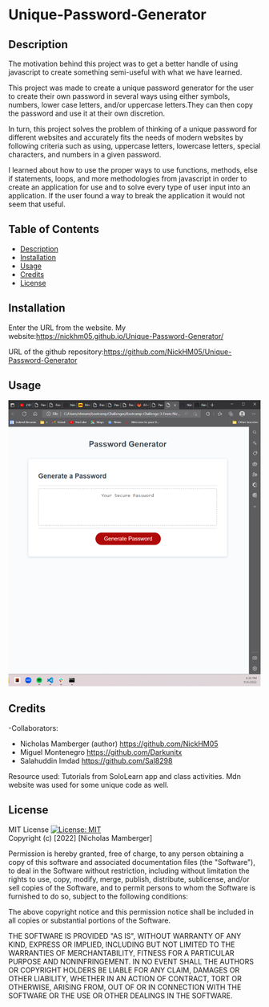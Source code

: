 # Unique-Password-Generator

## Description
The motivation behind this project was to get a better handle of using javascript to create something semi-useful with what we have learned.

This project was made to create a unique password generator for the user to create their own password in several ways using either symbols, numbers, lower case letters, and/or uppercase letters.They can then copy the password and use it at their own discretion.

In turn, this project solves the problem of thinking of a unique password for different websites and accurately fits the needs of modern websites by following criteria such as using, uppercase letters, lowercase letters, special characters, and numbers in a given password.

I learned about how to use the proper ways to use functions, methods, else if statements, loops, and more methodologies from javascript in order to create an application for use and to solve every type of user input into an application. If the user found a way to break the application it would not seem that useful.



## Table of Contents

- [Description](#description)
- [Installation](#installation)
- [Usage](#usage)
- [Credits](#credits)
- [License](#license)

## Installation

Enter the URL from the website. My website:https://nickhm05.github.io/Unique-Password-Generator/

URL of the github repository:https://github.com/NickHM05/Unique-Password-Generator
## Usage
![Screenshot of the page](./assets/images/UniquePasswordGeneratorImage.png "Screenshot Page")


## Credits

-Collaborators:
- Nicholas Mamberger (author) https://github.com/NickHM05
- Miguel Montenegro https://github.com/Darkunitx
- Salahuddin Imdad https://github.com/Sal8298

Resource used: Tutorials from SoloLearn app and class activities. Mdn website was used for some unique code as well.

## License

MIT License
[![License: MIT](https://img.shields.io/badge/License-MIT-yellow.svg)](https://opensource.org/licenses/MIT)
<br>Copyright (c) [2022] [Nicholas Mamberger]

Permission is hereby granted, free of charge, to any person obtaining a copy
of this software and associated documentation files (the "Software"), to deal
in the Software without restriction, including without limitation the rights
to use, copy, modify, merge, publish, distribute, sublicense, and/or sell
copies of the Software, and to permit persons to whom the Software is
furnished to do so, subject to the following conditions:

The above copyright notice and this permission notice shall be included in all
copies or substantial portions of the Software.

THE SOFTWARE IS PROVIDED "AS IS", WITHOUT WARRANTY OF ANY KIND, EXPRESS OR
IMPLIED, INCLUDING BUT NOT LIMITED TO THE WARRANTIES OF MERCHANTABILITY,
FITNESS FOR A PARTICULAR PURPOSE AND NONINFRINGEMENT. IN NO EVENT SHALL THE
AUTHORS OR COPYRIGHT HOLDERS BE LIABLE FOR ANY CLAIM, DAMAGES OR OTHER
LIABILITY, WHETHER IN AN ACTION OF CONTRACT, TORT OR OTHERWISE, ARISING FROM,
OUT OF OR IN CONNECTION WITH THE SOFTWARE OR THE USE OR OTHER DEALINGS IN THE
SOFTWARE.
